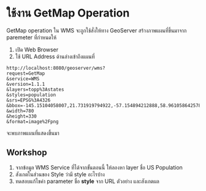 

# ใช้งาน GetMap Operation

GetMap operation ใน WMS จะถูกใช้สั่งให้ทาง GeoServer สร้างภาพแผนที่ขึ้นมาจาก paremeter ที่กำหนดให้ 

1. เปิด Web Browser
2. ใช้ URL Address ด้านล่างเข้าถึงแผนที่ 

```
http://localhost:8080/geoserver/wms?
request=GetMap
&service=WMS
&version=1.1.1
&layers=topp%3Astates
&styles=population
&srs=EPSG%3A4326
&bbox=-145.15104058007,21.731919794922,-57.154894212888,58.961058642578&
&width=780
&height=330
&format=image%2Fpng
```

จะพบภาพแผนที่แสดงขึ้นมา

## Workshop 

1. จากข้อมูล WMS Service ที่ได้จากขั้นตอนนี้ ให้ลองหา layer ชื่อ US Population
2. สังเกตในส่วนของ Style ว่ามี style อะไรบ้าง
3. ทดสอบแก้ไขค่า parameter ชื่อ **style** จาก URL ตัวอย่าง และสังเกตผล